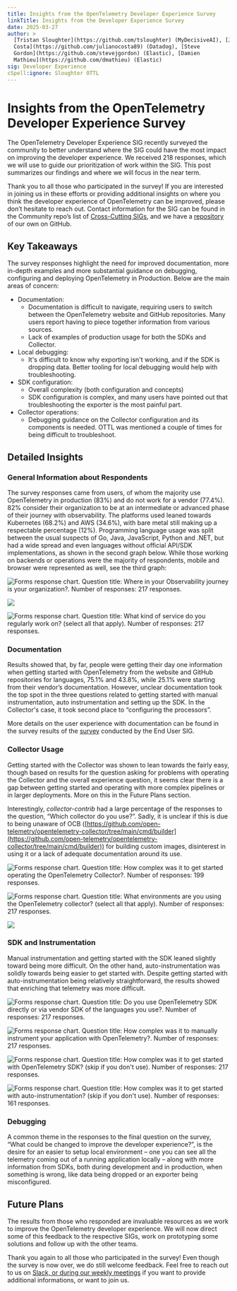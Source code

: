 ```yaml
---
title: Insights from the OpenTelemetry Developer Experience Survey
linkTitle: Insights from the Developer Experience Survey
date: 2025-03-27
author: >
  [Tristan Sloughter](https://github.com/tsloughter) (MyDecisiveAI), [Juliano
  Costa](https://github.com/julianocosta89) (Datadog), [Steve
  Gordon](https://github.com/stevejgordon) (Elastic), [Damien
  Mathieu](https://github.com/dmathieu) (Elastic)
sig: Developer Experience
cSpell:ignore: Sloughter OTTL
---
```


# Insights from the OpenTelemetry Developer Experience Survey

The OpenTelemetry Developer Experience SIG recently surveyed the community to
better understand where the SIG could have the most impact on improving the
developer experience. We received 218 responses, which we will use to guide our
prioritization of work within the SIG. This post summarizes our findings and
where we will focus in the near term.

Thank you to all those who participated in the survey! If you are interested in
joining us in these efforts or providing additional insights on where you think
the developer experience of OpenTelemetry can be improved, please don’t hesitate
to reach out. Contact information for the SIG can be found in the Community
repo’s list of
[Cross-Cutting SIGs](https://github.com/open-telemetry/community/?tab=readme-ov-file#cross-cutting-sigs),
and we have a
[repository](https://github.com/open-telemetry/sig-developer-experience) of our
own on GitHub.

## Key Takeaways

The survey responses highlight the need for improved documentation, more
in-depth examples and more substantial guidance on debugging, configuring and
deploying OpenTelemetry in Production. Below are the main areas of concern:

- Documentation:
  - Documentation is difficult to navigate, requiring users to switch between
    the OpenTelemetry website and GitHub repositories. Many users report having
    to piece together information from various sources.
  - Lack of examples of production usage for both the SDKs and Collector.
- Local debugging:
  - It's difficult to know why exporting isn't working, and if the SDK is
    dropping data. Better tooling for local debugging would help with
    troubleshooting.
- SDK configuration:
  - Overall complexity (both configuration and concepts)
  - SDK configuration is complex, and many users have pointed out that
    troubleshooting the exporter is the most painful part.
- Collector operations:
  - Debugging guidance on the Collector configuration and its components is
    needed. OTTL was mentioned a couple of times for being difficult to
    troubleshoot.

## Detailed Insights

### General Information about Respondents

The survey responses came from users, of whom the majority use OpenTelemetry in
production (83%) and do not work for a vendor (77.4%). 82% consider their
organization to be at an intermediate or advanced phase of their journey with
observability. The platforms used leaned towards Kubernetes (68.2%) and AWS
(34.6%), with bare metal still making up a respectable percentage (12%).
Programming language usage was split between the usual suspects of Go, Java,
JavaScript, Python and .NET, but had a wide spread and even languages without
official API/SDK implementations, as shown in the second graph below. While
those working on backends or operations were the majority of respondents, mobile
and browser were represented as well, see the third graph:

![Forms response chart. Question title: Where in your Observability journey is
your organization?. Number of responses: 217 responses.](image1.png)

![](image2.png)

![Forms response chart. Question title: What kind of service do you regularly
work on? (select all that apply). Number of responses: 217
responses.](image3.png)

### Documentation

Results showed that, by far, people were getting their day one information when
getting started with OpenTelemetry from the website and GitHub repositories for
languages, 75.1% and 43.8%, while 25.1% were starting from their vendor’s
documentation. However, unclear documentation took the top spot in the three
questions related to getting started with manual instrumentation, auto
instrumentation and setting up the SDK. In the Collector's case, it took second
place to “configuring the processors”.

More details on the user experience with documentation can be found in the
survey results of the [survey](/blog/2024/otel-docs-survey/) conducted by the
End User SIG.

### Collector Usage

Getting started with the Collector was shown to lean towards the fairly easy,
though based on results for the question asking for problems with operating the
Collector and the overall experience question, it seems clear there is a gap between
getting started and operating with more complex pipelines or in larger deployments.
More on this in the Future Plans section.

Interestingly, _collector-contrib_ had a large percentage of the responses to
the question, “Which collector do you use?”. Sadly, it is unclear if this is due
to being unaware of OCB
([https://github.com/open-telemetry/opentelemetry-collector/tree/main/cmd/builder](https://github.com/open-telemetry/opentelemetry-collector/tree/main/cmd/builder))
for building custom images, disinterest in using it or a lack of adequate
documentation around its use.

![Forms response chart. Question title: How complex was it to get started operating the OpenTelemetry Collector?. Number of responses: 199 responses.](image4.png)

![Forms response chart. Question title: What environments are you using the OpenTelemetry collector? (select all that apply). Number of responses: 217 responses.](image5.png)

![](image6.png)

### SDK and Instrumentation

Manual instrumentation and getting started with the SDK leaned slightly toward
being more difficult. On the other hand, auto-instrumentation was solidly
towards being easier to get started with. Despite getting started with
auto-instrumentation being relatively straightforward, the results showed that
enriching that telemetry was more difficult.

![Forms response chart. Question title: Do you use OpenTelemetry SDK directly or
via vendor SDK of the languages you use?. Number of responses: 217
responses.](image7.png)

![Forms response chart. Question title: How complex was it to manually
instrument your application with OpenTelemetry?. Number of responses: 217
responses.](image8.png)

![Forms response chart. Question title: How complex was it to get started with OpenTelemetry SDK? (skip if you don't use). Number of responses: 217 responses.](image9.png)

![Forms response chart. Question title: How complex was it to get started with auto-instrumentation? (skip if you don't use). Number of responses: 161 responses.](image10.png)

### Debugging

A common theme in the responses to the final question on the survey, “What could
be changed to improve the developer experience?”, is the desire for an easier to
setup local environment – one you can see all the telemetry coming out of a
running application locally – along with more information from SDKs, both during
development and in production, when something is wrong, like data being dropped
or an exporter being misconfigured.

## Future Plans

The results from those who responded are invaluable resources as we work to
improve the OpenTelemetry developer experience. We will now direct some of this
feedback to the respective SIGs, work on prototyping some solutions and follow
up with the other teams.


Thank you again to all those who participated in the survey! Even though the
survey is now over, we do still welcome feedback. Feel free to reach out to us
on [Slack, or during our weekly
meetings](https://github.com/open-telemetry/community/?tab=readme-ov-file#cross-cutting-sigs)
if you want to provide additional informations, or want to join us.

